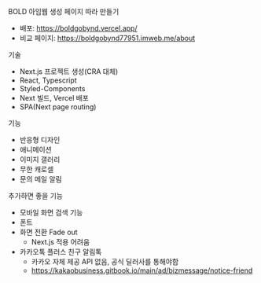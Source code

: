 BOLD 아임웹 생성 페이지 따라 만들기

- 배포: https://boldgobynd.vercel.app/
- 비교 페이지: https://boldgobynd77951.imweb.me/about

기술

- Next.js 프로젝트 생성(CRA 대체)
- React, Typescript
- Styled-Components
- Next 빌드, Vercel 배포
- SPA(Next page routing)

기능

- 반응형 디자인
- 애니메이션
- 이미지 갤러리
- 무한 캐로셀
- 문의 메일 알림

추가하면 좋을 기능

- 모바일 화면 검색 기능
- 폰트
- 화면 전환 Fade out
  - Next.js 적용 어려움
- 카카오톡 플러스 친구 알림톡
  - 카카오 자체 제공 API 없음, 공식 딜러사를 통해야함
  - https://kakaobusiness.gitbook.io/main/ad/bizmessage/notice-friend
